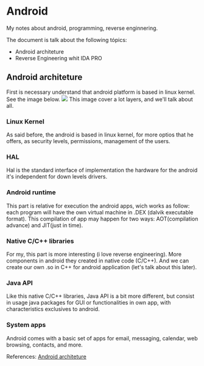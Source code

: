# Android
My notes about android, programming, reverse enginnering.

The document is talk about the following tópics:
 - Android architeture
 - Reverse Engineering whit IDA PRO

## Android architeture
First is necessary understand that android platform is based in linux kernel.
See the image below.
<img src="https://github.com/Cestaro0/Android/assets/99103680/6a73d8cd-4008-4e16-9dba-d4e1175cf083"/>
This image cover a lot layers, and we'll talk about all.
 ### Linux Kernel
  As said before, the android is based in linux kernel, for more optios that he offers, as security levels, permissions, management of the users.
 ### HAL
  Hal is the standard interface of implementation the hardware for the android it's independent for down levels drivers.
 ### Android runtime
  This part is relative for execution the android apps, wich works as follow: each program will have the own virtual machine in .DEX (dalvik executable format).
 This compilation of app may happen for two ways: AOT(compilation advance) and JIT(just in time).
 ### Native C/C++ libraries
  For my, this part is more interesting (i love reverse engineering). More components in android they created in native code (C/C++). And we can create our own .so in C++ for android application (let's talk about this later).
 ### Java API
  Like this native C/C++ libraries, Java API is a bit more different, but consist in usage java packages for GUI or functionalities in own app, with characteristics exclusives to android.
 ### System apps
  Android comes with a basic set of apps for email, messaging, calendar, web browsing, contacts, and more.


































References:
<a href="https://developer.android.com/guide/platform">Android architeture</a>
